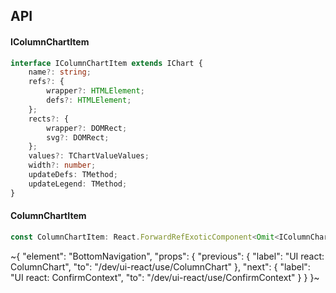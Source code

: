 

## API

#### IColumnChartItem

```ts
interface IColumnChartItem extends IChart {
    name?: string;
    refs?: {
        wrapper?: HTMLElement;
        defs?: HTMLElement;
    };
    rects?: {
        wrapper?: DOMRect;
        svg?: DOMRect;
    };
    values?: TChartValueValues;
    width?: number;
    updateDefs: TMethod;
    updateLegend: TMethod;
}
```

#### ColumnChartItem

```ts
const ColumnChartItem: React.ForwardRefExoticComponent<Omit<IColumnChartItem, "ref"> & React.RefAttributes<unknown>>;
```


~{
  "element": "BottomNavigation",
  "props": {
    "previous": {
      "label": "UI react: ColumnChart",
      "to": "/dev/ui-react/use/ColumnChart"
    },
    "next": {
      "label": "UI react: ConfirmContext",
      "to": "/dev/ui-react/use/ConfirmContext"
    }
  }
}~
